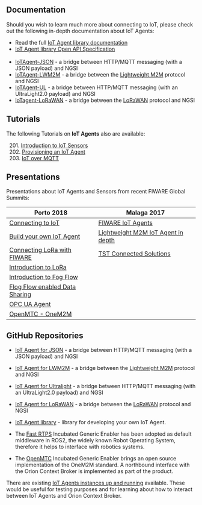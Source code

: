 ## Documentation

Should you wish to learn much more about connecting to IoT, please check out the
following in-depth documentation about IoT Agents:

-   Read the full
    [IoT Agent library documentation](https://iotagent-node-lib.readthedocs.io/en/latest)
-   [IoT Agent library Open API Specification](https://swagger.lab.fiware.org/?url=https://raw.githubusercontent.com/Fiware/specifications/master/OpenAPI/iot.IoTagent-node-lib/IoTagent-node-lib-openapi.json)
    <br/><br/>
-   [IoTAgent-JSON](http://fiware-iotagent-json.readthedocs.io/en/latest/) - a
    bridge between HTTP/MQTT messaging (with a JSON payload) and NGSI
-   [IoTAgent-LWM2M](http://fiware-iotagent-lwm2m.readthedocs.io/en/latest) - a
    bridge between the
    [Lightweight M2M](https://www.omaspecworks.org/what-is-oma-specworks/iot/lightweight-m2m-lwm2m/)
    protocol and NGSI
-   [IoTAgent-UL](http://fiware-iotagent-ul.readthedocs.io/en/latest) - a bridge
    between HTTP/MQTT messaging (with an UltraLight2.0 payload) and NGSI
-   [IoTagent-LoRaWAN](http://fiware-lorawan.readthedocs.io/en/latest) - a
    bridge between the [LoRaWAN](https://www.thethingsnetwork.org/docs/lorawan/)
    protocol and NGSI

## Tutorials

The following Tutorials on **IoT Agents** also are available:

&nbsp; 201.
[Introduction to IoT Sensors](https://fiware-tutorials.readthedocs.io/en/latest/iot-sensors)<br/>
&nbsp; 202.
[Provisioning an IoT Agent](https://fiware-tutorials.readthedocs.io/en/latest/iot-agent)<br/>
&nbsp; 203.
[IoT over MQTT](https://fiware-tutorials.readthedocs.io/en/latest/iot-over-mqtt)<br/>

## Presentations

Presentations about IoT Agents and Sensors from recent FIWARE Global Summits:

| Porto 2018                                                                                                                                 | Malaga 2017                                                                                                                              |
| ------------------------------------------------------------------------------------------------------------------------------------------ | ---------------------------------------------------------------------------------------------------------------------------------------- |
| [Connecting to IoT](https://www.slideshare.net/FI-WARE/fiware-global-summit-connecting-to-iot-97030154)                                    | [FIWARE IoT Agents](https://www.slideshare.net/FI-WARE/fiware-tech-summit-daniel-calvo-fiware-iot-agents)                                |
| [Build your own IoT Agent](https://www.slideshare.net/FI-WARE/fiware-global-summit-building-your-own-iot-agent-97030112)                   | [Lightweight M2M IoT Agent in depth](https://www.slideshare.net/FI-WARE/fiware-tech-summit-david-fernandez-ros-lwm2m-iot-agent-in-depth) |
| [Connecting LoRa with FIWARE](https://www.slideshare.net/FI-WARE/fiware-global-summit-connecting-lora-with-fiware-97030129)                | [TST Connected Solutions](https://www.slideshare.net/FI-WARE/fiware-tech-summit-arturo-medela-tst-connected-solutions-using-fiware)      |
| [Introduction to LoRa](https://www.slideshare.net/FI-WARE/fiware-global-summit-introduction-to-lora-alliance-and-technology-97029099)      |                                                                                                                                          |
| [Introduction to Fog Flow](https://www.slideshare.net/FI-WARE/fiware-tech-summit-fogflow-new-ge-for-iot-edge-computing)                    |                                                                                                                                          |
| [Flog Flow enabled Data Sharing](https://www.slideshare.net/FI-WARE/fiware-global-summit-fogflow-a-new-ge-for-iot-edge-computing-97030162) |                                                                                                                                          |
| [OPC UA Agent](https://www.slideshare.net/FI-WARE/fiware-global-summit-opc-ua-agent-97030170)                                              |                                                                                                                                          |
| [OpenMTC - OneM2M](https://www.slideshare.net/FI-WARE/fiware-tech-summit-openmtc-onem2m-middleware)                                        |                                                                                                                                          |

## GitHub Repositories

-   [IoT Agent for JSON](https://github.com/telefonicaid/iotagent-json) - a
    bridge between HTTP/MQTT messaging (with a JSON payload) and NGSI
-   [IoT Agent for LWM2M](https://github.com/telefonicaid/lightweightm2m-iotagent) -
    a bridge between the
    [Lightweight M2M](https://www.omaspecworks.org/what-is-oma-specworks/iot/lightweight-m2m-lwm2m/)
    protocol and NGSI
-   [IoT Agent for Ultralight](https://github.com/telefonicaid/iotagent-ul) - a
    bridge between HTTP/MQTT messaging (with an UltraLight2.0 payload) and NGSI
-   [IoT Agent for LoRaWAN](https://github.com/Atos-Research-and-Innovation/IoTagent-LoRaWAN) -
    a bridge between the
    [LoRaWAN](https://www.thethingsnetwork.org/docs/lorawan/) protocol and NGSI
-   [IoT Agent library](https://github.com/telefonicaid/iotagent-node-lib/) -
    library for developing your own IoT Agent.

-   The [Fast RTPS](https://github.com/eProsima/Fast-RTPS) Incubated Generic
    Enabler has been adopted as default middleware in ROS2, the widely known
    Robot Operating System, therefore it helps to interface with robotics
    systems.
-   The [OpenMTC](https://github.com/OpenMTC/OpenMTC) Incubated Generic Enabler
    brings an open source implementation of the OneM2M standard. A northbound
    interface with the Orion Context Broker is implemented as part of the
    product.

There are existing
[IoT Agents instances up and running](https://catalogue.fiware.org/enablers/backend-device-management-idas/instances)
available. These would be useful for testing purposes and for learning about how
to interact between IoT Agents and Orion Context Broker.
